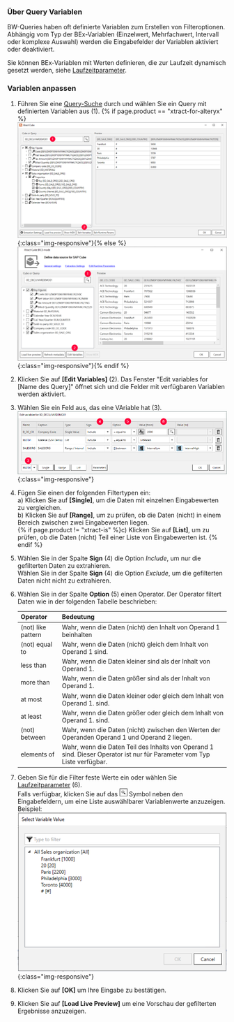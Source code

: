 
### Über Query Variablen
BW-Queries haben oft definierte Variablen zum Erstellen von Filteroptionen. 
Abhängig vom Typ der BEx-Variablen (Einzelwert, Mehrfachwert, Intervall oder komplexe Auswahl) werden die Eingabefelder der Variablen aktiviert oder deaktiviert.

Sie können BEx-Variablen mit Werten definieren, die zur Laufzeit dynamisch gesetzt werden, siehe [Laufzeitparameter](./edit-runtime-parameters).

### Variablen anpassen
1. Führen Sie eine [Query-Suche](./eine-bw-cube-quelle-definieren#nach-bw-cube-oder-query-suchen) durch und wählen Sie ein Query mit definierten Variablen aus (1).
{% if page.product == "xtract-for-alteryx" %}![Edit Variables Button](/img/content/xfa/xfa_variables.png){:class="img-responsive"}{% else %}![Edit Variables Button](/img/content/XU-BExQuery-Variable.png){:class="img-responsive"}{% endif %}
2. Klicken Sie auf **[Edit Variables]** (2). Das Fenster "Edit variables for [Name des Query]" öffnet sich und die Felder mit verfügbaren Variablen werden aktiviert.
3. Wählen Sie ein Feld aus, das eine VAriable hat (3).<br>
![Edit-Variables](/img/content/selections-cube.png){:class="img-responsive"}
4. Fügen Sie einen der folgenden Filtertypen ein:<br>
a) Klicken Sie auf **[Single]**, um die Daten mit einzelnen Eingabewerten zu vergleichen.<br>
b) Klicken Sie auf **[Range]**, um zu prüfen, ob die Daten (nicht) in einem Bereich zwischen zwei Eingabewerten liegen. <br>{% if page.product != "xtract-is" %}c) Klicken Sie auf **[List]**, um zu prüfen, ob die Daten (nicht) Teil einer Liste von Eingabewerten ist. {% endif %}<br>
5. Wählen Sie in der Spalte **Sign** (4) die Option *Include*, um nur die gefilterten Daten zu extrahieren.<br>
Wählen Sie in der Spalte **Sign** (4) die Option *Exclude*, um die gefilterten Daten nicht nicht zu extrahieren.
6. Wählen Sie in der Spalte **Option** (5) einen Operator. Der Operator filtert Daten wie in der folgenden Tabelle beschrieben:

   | Operator   |      Bedeutung      |  
   |:---------|:------------- |
   |(not) like pattern |  Wahr, wenn die Daten (nicht) den Inhalt von Operand 1 beinhalten|
   |(not) equal to|  Wahr, wenn die Daten (nicht) gleich dem Inhalt von Operand 1 sind.|
   |less than  | Wahr, wenn die Daten kleiner sind als der Inhalt von Operand 1.|
   |more than |  Wahr, wenn die Daten größer sind als der Inhalt von Operand 1.|
   |at most | Wahr, wenn die Daten kleiner oder gleich dem Inhalt von Operand 1. sind.|
   |at least |  Wahr, wenn die Daten größer oder gleich dem Inhalt von Operand 1. sind.|
   |(not) between | Wahr, wenn die Daten (nicht) zwischen den Werten der Operanden Operand 1 und Operand 2 liegen. |
   |elements of | Wahr, wenn die Daten Teil des Inhalts von Operand 1 sind. Dieser Operator ist nur für Parameter vom Typ Liste verfügbar.|
7. Geben Sie für die Filter feste Werte ein oder wählen Sie [Laufzeitparameter](./edit-runtime-parameters) (6). <br>
Falls verfügbar, klicken Sie auf das ![magnifying-glass](/img/content/icons/magnifying-glass.png) Symbol neben den Eingabefeldern, um eine Liste auswählbarer Variablenwerte anzuzeigen. Beispiel:<br>
![Edit Variables](/img/content/xfa/xfa_query_var.png){:class="img-responsive"}
8. Klicken Sie auf **[OK]** um Ihre Eingabe zu bestätigen. 
9. Klicken Sie auf **[Load Live Preview]** um eine Vorschau der gefilterten Ergebnisse anzuzeigen.
